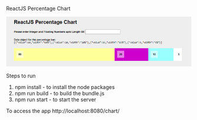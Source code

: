 ReactJS Percentage Chart

![alt tag](main.png)

Steps to run
1. npm install - to install the node packages
2. npm run build - to build the bundle.js
3. npm run start - to start the server 

To access the app
http://localhost:8080/chart/

